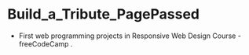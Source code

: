 # Build_a_Tribute_PagePassed
- First web programming projects in Responsive Web Design Course - freeCodeCamp .
